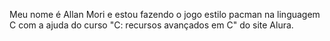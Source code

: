 Meu nome é Allan Mori e estou fazendo o jogo estilo pacman na linguagem C com a ajuda do curso "C: recursos avançados em C" do site Alura.
